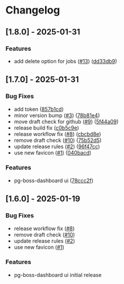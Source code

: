 # Changelog

## [1.8.0] - 2025-01-31

### Features
* add delete option for jobs ([#13](https://github.com/yogsma/pg-boss-dashboard/issues/13)) ([dd33db9](https://github.com/yogsma/pg-boss-dashboard/commit/dd33db94d7dd0b8adfa4495887b9358458e2fbcd))

## [1.7.0] - 2025-01-31

### Bug Fixes
* add token ([857b1cd](https://github.com/yogsma/pg-boss-dashboard/commit/857b1cdeafd0e3fe1155baead7b6e53636ca83b1))
* minor version bump ([#3](https://github.com/yogsma/pg-boss-dashboard/issues/3)) ([78b81e4](https://github.com/yogsma/pg-boss-dashboard/commit/78b81e44f6f50ee15cabf410d997ef0817d65295))
* move draft check for github ([#9](https://github.com/yogsma/pg-boss-dashboard/issues/9)) ([5f44a09](https://github.com/yogsma/pg-boss-dashboard/commit/5f44a09484dcfa271812609a9fec0d938d8906a7))
* release build fix ([c0b5c9e](https://github.com/yogsma/pg-boss-dashboard/commit/c0b5c9e6c7f3fddbaaecc947762d3dde0d175976))
* release workflow fix ([#8](https://github.com/yogsma/pg-boss-dashboard/issues/8)) ([cbcbd8e](https://github.com/yogsma/pg-boss-dashboard/commit/cbcbd8efdefbc2dc4522804fc69883ce626f5cca))
* remove draft check ([#10](https://github.com/yogsma/pg-boss-dashboard/issues/10)) ([75b52d5](https://github.com/yogsma/pg-boss-dashboard/commit/75b52d59eba83003ef4f7b0ec2488f093dfc46f4))
* update release rules ([#2](https://github.com/yogsma/pg-boss-dashboard/issues/2)) ([96f47cc](https://github.com/yogsma/pg-boss-dashboard/commit/96f47ccb88102a7b7d154bb061490755710363cd))
* use new favicon ([#1](https://github.com/yogsma/pg-boss-dashboard/issues/1)) ([040bacd](https://github.com/yogsma/pg-boss-dashboard/commit/040bacdf7e625829af027cacd999a5a0fa3fd184))

### Features
* pg-boss-dashboard ui ([78ccc2f](https://github.com/yogsma/pg-boss-dashboard/commit/78ccc2f1d8dc9de42e0ceb3fdc0d65a0cbd36788))

## [1.6.0] - 2025-01-19

### Bug Fixes
* release workflow fix ([#8](https://github.com/yogsma/pg-boss-dashboard/issues/8))
* remove draft check ([#10](https://github.com/yogsma/pg-boss-dashboard/issues/10))
* update release rules ([#2](https://github.com/yogsma/pg-boss-dashboard/issues/2))
* use new favicon ([#1](https://github.com/yogsma/pg-boss-dashboard/issues/1))

### Features
* pg-boss-dashboard ui initial release